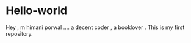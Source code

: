 # Hello-world
Hey , m himani porwal .... a decent coder , a booklover . This is my first repository.
